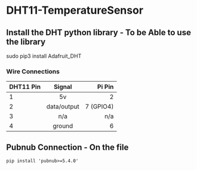 # DHT11-TemperatureSensor

## Install the DHT python library - To be Able to use the library
sudo pip3 install Adafruit_DHT

### Wire Connections

| DHT11 Pin | Signal        | Pi Pin   |
| ----------|:-------------:| --------:|
| 1         | 5v            |   2      |      
| 2         | data/output   |7 (GPIO4) |
| 3         | n/a           |    n/a   |
| 4         | ground        |    6     |

## Pubnub Connection - On the file
`pip install 'pubnub>=5.4.0'`